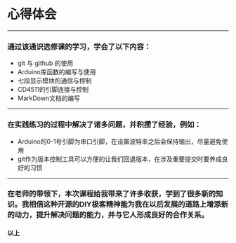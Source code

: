 # 心得体会
---
### 通过该通识选修课的学习，学会了以下内容：
   * git 与 github 的使用
   * Arduino库函数的编写与使用
   * 七段显示模块的通信与控制
   * CD4511的引脚连接与控制
   * MarkDown文档的编写
   ---

### 在实践练习的过程中解决了诸多问题，并积攒了经验，例如：
   * Arduino的0-1号引脚为串口引脚，在设置波特率之后会保持输出，尽量避免使用
   * git作为版本控制工具可以方便的让我们回退版本，在涉及重要提交时要养成良好的习惯
---
### 在老师的带领下，本次课程给我带来了许多收获，学到了很多新的知识。我相信这种开源的DIY极客精神能为我在以后发展的道路上增添新的动力，提升解决问题的能力，并与它人形成良好的合作关系。
#### 以上
